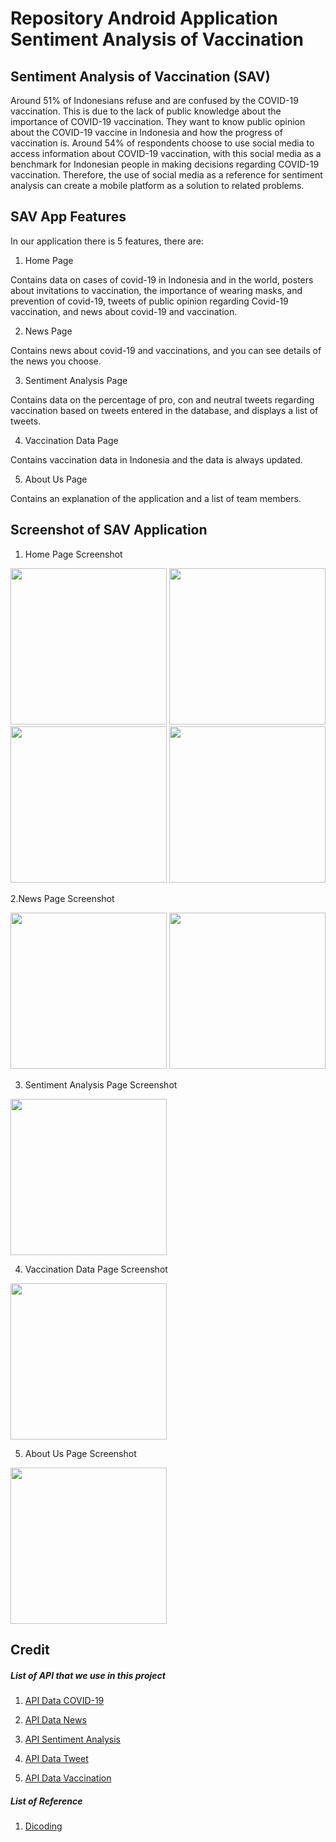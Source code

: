 # Repository Android Application Sentiment Analysis of Vaccination
## Sentiment Analysis of Vaccination (SAV)
Around 51% of Indonesians refuse and are confused by the COVID-19 vaccination. This is due to the lack of public knowledge about the importance of COVID-19 vaccination. They want to know public opinion about the COVID-19 vaccine in Indonesia and how the progress of vaccination is. Around 54% of respondents choose to use social media to access information about COVID-19 vaccination, with this social media as a benchmark for Indonesian people in making decisions regarding COVID-19 vaccination. Therefore, the use of social media as a reference for sentiment analysis can create a mobile platform as a solution to related problems.

## SAV App Features
In our application there is 5 features, there are:

1. Home Page

Contains data on cases of covid-19 in Indonesia and in the world, posters about invitations to vaccination, the importance of wearing masks, and prevention of covid-19, tweets of public opinion regarding Covid-19 vaccination, and news about covid-19 and vaccination.

2. News Page

Contains news about covid-19 and vaccinations, and you can see details of the news you choose.

3. Sentiment Analysis Page

Contains data on the percentage of pro, con and neutral tweets regarding vaccination based on tweets entered in the database, and displays a list of tweets.

4. Vaccination Data Page

Contains vaccination data in Indonesia and the data is always updated.

5. About Us Page

Contains an explanation of the application and a list of team members.


## Screenshot of SAV Application

1. Home Page Screenshot

<img src="https://github.com/akhtarfath/sentiment-analysis-vaccination/blob/main/screenshot/home1.jpg" width="250"> <img src="https://github.com/akhtarfath/sentiment-analysis-vaccination/blob/main/screenshot/home2.jpg" width="250"> <img src="https://github.com/akhtarfath/sentiment-analysis-vaccination/blob/main/screenshot/home3.jpg" width="250"> <img src="https://github.com/akhtarfath/sentiment-analysis-vaccination/blob/main/screenshot/home4.jpg" width="250">

2.News Page Screenshot

<img src="https://github.com/akhtarfath/sentiment-analysis-vaccination/blob/main/screenshot/news1.jpg" width="250"> <img src="https://github.com/akhtarfath/sentiment-analysis-vaccination/blob/main/screenshot/news2.jpg" width="250">

3. Sentiment Analysis Page Screenshot

<img src="https://github.com/akhtarfath/sentiment-analysis-vaccination/blob/main/screenshot/sentiment.jpg" width="250">

4. Vaccination Data Page Screenshot

<img src="https://github.com/akhtarfath/sentiment-analysis-vaccination/blob/main/screenshot/Screenshot_2021-06-03-14-18-23-059_com.aplikasikaryaanakbangkit.sentiment.png" width="250">

5. About Us Page Screenshot

<img src="https://github.com/akhtarfath/sentiment-analysis-vaccination/blob/main/screenshot/Screenshot_2021-06-03-14-19-31-743_com.aplikasikaryaanakbangkit.sentiment.png" width="250">


## Credit

##### List of API that we use in this project

1. [API Data COVID-19](https://covid19.mathdro.id/api)

2. [API Data News](https://newsapi.org/v2/)

3. [API Sentiment Analysis](http://34.126.130.172:9000/)

4. [API Data Tweet](https://api.twitter.com/2/tweets/)

5. [API Data Vaccination](https://cekdiri.id/vaksinasi)


##### List of Reference

1. [Dicoding](https://www.dicoding.com/)
